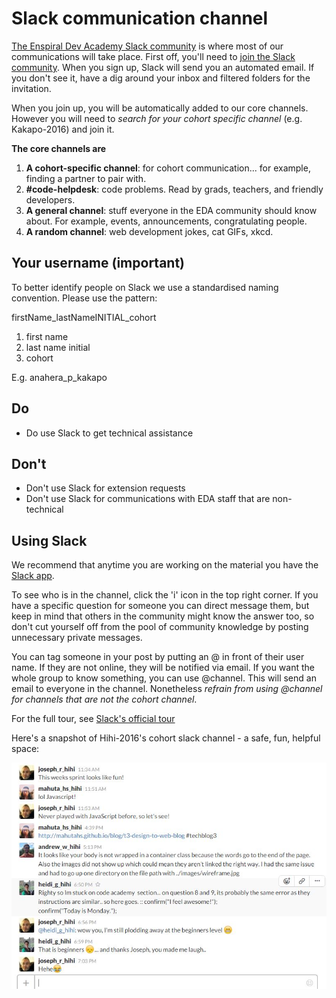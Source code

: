 # Slack communication channel

[The Enspiral Dev Academy Slack community](https://enspiral-dev-academy.slack.com/messages/general/) is where most of our communications will take place. First off, you'll need to [join the Slack community](https://edaslackinvite.herokuapp.com/). When you sign up, Slack will send you an automated email. If you don't see it, have a dig around your inbox and filtered folders for the invitation.

When you join up, you will be automatically added to our core channels. However you will need to *search for your cohort specific channel* (e.g. Kakapo-2016) and join it.

**The core channels are**
1. **A cohort-specific channel**: for cohort communication... for example, finding a partner to pair with.
2. **#code-helpdesk**: code problems. Read by grads, teachers, and friendly developers.
3. **A general channel**: stuff everyone in the EDA community should know about. For example, events, announcements, congratulating people.
4. **A random channel**: web development jokes, cat GIFs, xkcd.


## Your username (important)

To better identify people on Slack we use a standardised naming convention. Please use the pattern:

firstName_lastNameINITIAL_cohort

1. first name
2. last name initial
3. cohort

E.g. anahera_p_kakapo

## Do

- Do use Slack to get technical assistance

## Don't

- Don't use Slack for extension requests
- Don't use Slack for communications with EDA staff that are non-technical


## Using Slack

We recommend that anytime you are working on the material you have the [Slack app](https://slack.com/downloads).

To see who is in the channel, click the 'i' icon in the top right corner. If you have a specific question for someone you can direct message them, but keep in mind that others in the community might know the answer too, so don't cut yourself off from the pool of community knowledge by posting unnecessary private messages.

You can tag someone in your post by putting an @ in front of their user name. If they are not online, they will be notified via email. If you want the whole group to know something, you can use @channel. This will send an email to everyone in the channel. Nonetheless *refrain from using @channel for channels that are not the cohort channel*.

For the full tour, see [Slack's official tour](https://enspiral-dev-academy.slack.com/is/team-communication)

Here's a snapshot of Hihi-2016's cohort slack channel - a safe, fun, helpful space:

![Hihi-2016 cohort chat screenshot](friendly-cohort-channel.JPG)

